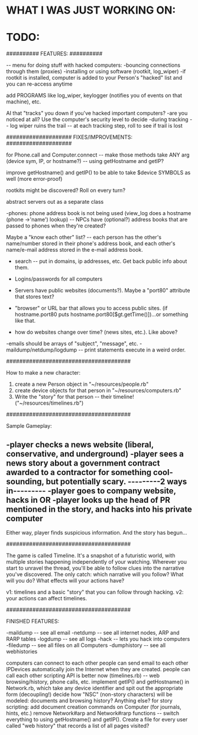 # WHAT I WAS JUST WORKING ON:



# TODO:

##########
FEATURES:
##########

-- menu for doing stuff with hacked computers:
	-bouncing connections through them (proxies)
	-installing or using software (rootkit, log_wiper)
	-if rootkit is installed, computer is added to your Person's "hacked" list and you can re-access anytime


add PROGRAMS like log_wiper, keylogger (notifies you of events on that machine), etc.

AI that "tracks" you down if you've hacked important computers?
	-are you noticed at all? Use the computer's security level to decide
	-during tracking -- log wiper ruins the trail
					 -- at each tracking step, roll to see if trail is lost



####################
FIXES/IMPROVEMENTS:
####################

for Phone.call and Computer.connect -- make those methods take ANY arg (device sym, IP, or hostname?) -- using getHostname and getIP?

improve getHostname() and getIP() to be able to take $device SYMBOLS as well (more error-proof)

rootkits might be discovered? Roll on every turn?

abstract servers out as a separate class

-phones:
phone address book is not being used (view_log does a hostname (phone ->'name') lookup)
-- NPCs have (optional?) address books that are passed to phones when they're created? 

Maybe a "know each other" list? -- each person has the other's name/number stored in their phone's address book, and each other's name/e-mail address stored in the e-mail address book.

- search -- put in domains, ip addresses, etc. Get back public info about them.
- Logins/passwords for all computers

- Servers have public websites (documents?). Maybe a "port80" attribute that stores text?
- "browser" or URL bar that allows you to access public sites. (if hostname.port80 puts hostname.port80[$gt.getTime()])...or something like that.
- how do websites change over time? (news sites, etc.). Like above?

-emails should be arrays of "subject", "message", etc.
-maildump/netdump/logdump -- print statements execute in a weird order.



######################################

How to make a new character:

1. create a new Person object in "~/resources/people.rb"
2. create device objects for that person in "~/resources/computers.rb"
3. Write the "story" for that person -- their timeline! ("~/resources/timelines.rb")

######################################

Sample Gameplay:

-player checks a news website (liberal, conservative, and underground)
-player sees a news story about a government contract awarded to a contractor for something cool-sounding, but potentially scary.
---------2 ways in---------
-player goes to company website, hacks in
OR
-player looks up the head of PR mentioned in the story, and hacks into his private computer
---------------------------

Either way, player finds suspicious information. And the story has begun...

######################################

The game is called Timeline. It's a snapshot of a futuristic world, with multiple stories happening independently of your watching. Wherever you start to unravel the thread, you'll be able to follow clues into the narrative you've discovered. The only catch: which narrative will you follow? What will you do? What effects will your actions have?

v1: timelines and a basic "story" that you can follow through hacking.
v2: your actions can affect timelines.

######################################

FINISHED FEATURES:

-maildump -- see all email
-netdump -- see all internet nodes, ARP and RARP tables
-logdump -- see all logs
-hack -- lets you hack into computers
-filedump -- see all files on all Computers
-dumphistory -- see all webhistories

computers can connect to each other
people can send email to each other
IPDevices automatically join the Internet when they are created.
people can call each other
scripting API is better now (timelines.rb) -- web browsing/history, phone calls, etc.
implement getIP() and getHostname() in Network.rb, which take any device identifier and spit out the appropriate form (decoupling!)
decide how "NSC" (non-story characters) will be modeled: documents and browsing history? Anything else?
for story scripting: add document creation commands on Computer (for journals, hints, etc.)
remove Network#arp and Network#rarp functions -- switch everything to using getHostname() and getIP().
Create a file for every user called "web history" that records a list of all pages visited?
